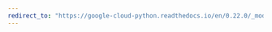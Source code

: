 ```yaml
---
redirect_to: "https://google-cloud-python.readthedocs.io/en/0.22.0/_modules/google/cloud/resource_manager/connection.html"
---
```

